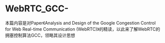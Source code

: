 # WebRTC_GCC-
本篇内容是对Paper《Analysis and Design of the Google Congestion Control  for Web Real-time Communication (WebRTC)》的精读，以此来了解WebRTC的拥塞控制算法GCC，领略其设计思想
